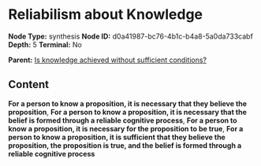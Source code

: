 # Reliabilism about Knowledge

**Node Type:** synthesis
**Node ID:** d0a41987-bc76-4b1c-b4a8-5a0da733cabf
**Depth:** 5
**Terminal:** No

**Parent:** [Is knowledge achieved without sufficient conditions?](is-knowledge-achieved-without-sufficient-conditions-antithesis-cc7a623c-ad62-4131-8322-463c0bc9867a.md)

## Content

**For a person to know a proposition, it is necessary that they believe the proposition**, **For a person to know a proposition, it is necessary that the belief is formed through a reliable cognitive process**, **For a person to know a proposition, it is necessary for the proposition to be true**, **For a person to know a proposition, it is sufficient that they believe the proposition, the proposition is true, and the belief is formed through a reliable cognitive process**
